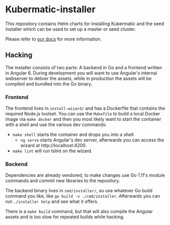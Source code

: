 # Kubermatic-installer

This repository contains Helm charts for installing Kubermatic and the
seed installer which can be used to set up a master or seed cluster.

Please refer to [our docs](https://docs.kubermatic.io) for more information.

## Hacking

The installer consists of two parts: A backend in Go and a frontend
written in Angular 6. During development you will want to use Angular's
internal webserver to deliver the assets, while in production the
assets will be compiled and bundled into the Go binary.

### Frontend

The frontend lives in `install-wizard/` and has a Dockerfile that
contains the required Node.js toolset. You can use the `Makefile`
to build a local Docker image via `make docker` and then you
most likely want to start the container with a shell and use the
various dev commands:

* `make shell` starts the container and drops you into a shell.
  * `ng serve` starts Angular's dev server, afterwards you can access
    the wizard at http://localhost:4200.
* `make lint` will run tslint on the wizard.

### Backend

Dependencies are already vendored, to make changes use Go 1.11's
module commands and commit new libraries to the repository.

The backend binary lives in `cmd/installer/`, so use whatever Go
build command you like, like `go build -v ./cmd/installer`.
Afterwards you can run `./installer help` and see what it offers.

There is a `make build` command, but that will also compile the
Angular assets and is too slow for repeated builds while hacking.
